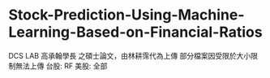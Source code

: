 # Stock-Prediction-Using-Machine-Learning-Based-on-Financial-Ratios

DCS LAB 高承翰學長 之碩士論文，由林耕霈代為上傳
部分檔案因受限於大小限制無法上傳
台股: RF
美股: 全部
